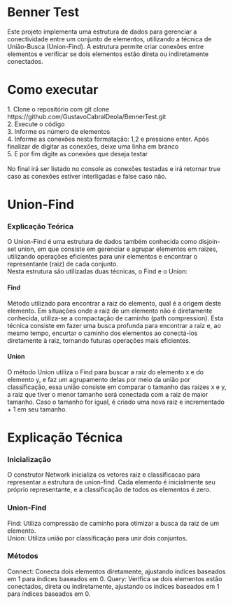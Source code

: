 <h1>Benner Test</h1>
Este projeto implementa uma estrutura de dados para gerenciar a conectividade entre um conjunto de elementos, utilizando a técnica de União-Busca (Union-Find). A estrutura permite criar conexões entre elementos e verificar se dois elementos estão direta ou indiretamente conectados.
<h1>Como executar</h1>
<p>
1. Clone o repositório com  git clone https://github.com/GustavoCabralDeola/BennerTest.git <br>
2. Execute o código <br>
3. Informe os número de elementos <br>
4. Informe as conexões nesta formatação: 1,2 e pressione enter. Após finalizar de digitar as conexões, deixe uma linha em branco <br>
5. E por fim digite as conexões que deseja testar <br>
<br>
No final irá ser listado no console as conexões testadas e irá retornar true caso as conexões estiver interligadas e false caso não.
</p>

<h1>Union-Find</h1>
<h3>Explicação Teórica</h3>
O Union-Find é uma estrutura de dados também conhecida como disjoin-set union, em que consiste em gerenciar e agrupar elementos em raizes, utilizando operações eficientes para unir elementos e encontrar o representante (raiz) de cada conjunto. <br>
Nesta estrutura são utilizadas duas técnicas, o Find e o Union:
<h4>Find</h4>
Método utilizado para encontrar a raiz do elemento, qual é a origem deste elemento. Em situações onde a raiz de um elemento não é diretamente conhecida, utiliza-se a compactação de caminho (path compression). Esta técnica consiste em fazer uma busca profunda para encontrar a raiz e, ao mesmo tempo, encurtar o caminho dos elementos ao conectá-los diretamente à raiz, tornando futuras operações mais eficientes.
<h4>Union</h4>
O método Union utiliza o Find para buscar a raiz do elemento x e do elemento y, e faz um agrupamento delas por meio da união por classificação, essa união consiste em comparar o tamanho das raizes x e y,
a raiz que tiver o menor tamanho será conectada com a raiz de maior tamanho. Caso o tamanho for igual, é criado uma nova raiz e incrementado + 1 em seu tamanho.


<h1>Explicação Técnica</h1>
<h3>Inicialização</h3>
O construtor Network inicializa os vetores raiz e classificacao para representar a estrutura de union-find. Cada elemento é inicialmente seu próprio representante, e a classificação de todos os elementos é zero.
<h3>Union-Find</h3>
Find: Utiliza compressão de caminho para otimizar a busca da raiz de um elemento. <br>
Union: Utiliza união por classificação para unir dois conjuntos.
<h3>Métodos</h3>
Connect: Conecta dois elementos diretamente, ajustando índices baseados em 1 para índices baseados em 0.
Query: Verifica se dois elementos estão conectados, direta ou indiretamente, ajustando os índices baseados em 1 para índices baseados em 0.
<br>
<br>

